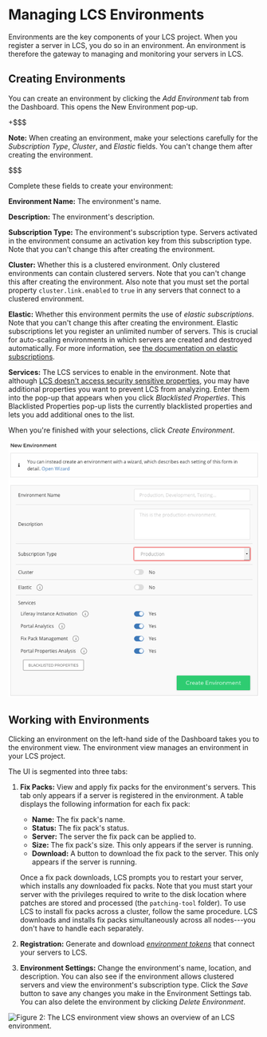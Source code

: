 # Managing LCS Environments [](id=managing-lcs-environments)

Environments are the key components of your LCS project. When you register a 
server in LCS, you do so in an environment. An environment is therefore the 
gateway to managing and monitoring your servers in LCS. 

## Creating Environments [](id=creating-environments)

You can create an environment by clicking the *Add Environment* tab from the
Dashboard. This opens the New Environment pop-up. 

+$$$

**Note:** When creating an environment, make your selections carefully for the 
*Subscription Type*, *Cluster*, and *Elastic* fields. You can't change them 
after creating the environment.

$$$

Complete these fields to create your environment: 

**Environment Name:** The environment's name.

**Description:** The environment's description.

**Subscription Type:** The environment's subscription type. Servers activated in
the environment consume an activation key from this subscription type. Note that
you can't change this after creating the environment. 

**Cluster:** Whether this is a clustered environment. Only clustered
environments can contain clustered servers. Note that you can't change this
after creating the environment. Also note that you must set the portal property
`cluster.link.enabled` to `true` in any servers that connect to a clustered
environment. 

**Elastic:** Whether this environment permits the use of *elastic
subscriptions*. Note that you can't change this after creating the environment.
Elastic subscriptions let you register an unlimited number of servers. This is
crucial for auto-scaling environments in which servers are created and destroyed
automatically. For more information, see 
[the documentation on elastic subscriptions](/discover/deployment/-/knowledge_base/7-1/managing-liferay-dxp-subscriptions#elastic-subscriptions). 

**Services:** The LCS services to enable in the environment. Note that although
[LCS doesn't access security sensitive properties](/discover/deployment/-/knowledge_base/7-1/what-lcs-stores-about-your-liferay-dxp-servers),
you may have additional properties you want to prevent LCS from analyzing. Enter
them into the pop-up that appears when you click *Blacklisted Properties*. This
Blacklisted Properties pop-up lists the currently blacklisted properties and
lets you add additional ones to the list. 

When you're finished with your selections, click *Create Environment*. 

![Figure 1: The New Environment pop-up lets you create environments.](../../../images-dxp/lcs-new-environment.png)

## Working with Environments [](id=working-with-environments)

Clicking an environment on the left-hand side of the Dashboard takes you to the
environment view. The environment view manages an environment in your LCS
project. 

The UI is segmented into three tabs: 

1.  **Fix Packs:** View and apply fix packs for the environment's 
    servers. This tab only appears if a server is registered in the environment. 
    A table displays the following information for each fix pack: 

    -   **Name:** The fix pack's name.
    -   **Status:** The fix pack's status.
    -   **Server:** The server the fix pack can be applied to.
    -   **Size:** The fix pack's size. This only appears if the server is 
        running. 
    -   **Download:** A button to download the fix pack to the server. This only 
        appears if the server is running. 

    Once a fix pack downloads, LCS prompts you to restart your server, which 
    installs any downloaded fix packs. Note that you must start your server with 
    the privileges required to write to the disk location where patches are 
    stored and processed (the `patching-tool` folder). To use LCS to install fix 
    packs across a cluster, follow the same procedure. LCS downloads and
    installs fix packs simultaneously across all nodes---you don't have to
    handle each separately. 

2.  **Registration:** Generate and download 
    [*environment tokens*](https://customer.liferay.com/documentation/7.1/deploy/-/official_documentation/deployment/understanding-environment-tokens) 
    that connect your servers to LCS. 

3.  **Environment Settings:** Change the environment's name, location, and
    description. You can also see if the environment allows clustered servers
    and view the environment's subscription type. Click the *Save* button to
    save any changes you make in the Environment Settings tab. You can also
    delete the environment by clicking *Delete Environment*. 

![Figure 2: The LCS environment view shows an overview of an LCS environment.](../../../images-dxp/lcs-environment-view.png)
